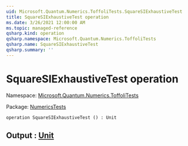 ```yaml
---
uid: Microsoft.Quantum.Numerics.ToffoliTests.SquareSIExhaustiveTest
title: SquareSIExhaustiveTest operation
ms.date: 3/26/2021 12:00:00 AM
ms.topic: managed-reference
qsharp.kind: operation
qsharp.namespace: Microsoft.Quantum.Numerics.ToffoliTests
qsharp.name: SquareSIExhaustiveTest
qsharp.summary: ''
---
```


# SquareSIExhaustiveTest operation

Namespace: [Microsoft.Quantum.Numerics.ToffoliTests](xref:Microsoft.Quantum.Numerics.ToffoliTests)

Package: [NumericsTests](https://nuget.org/packages/NumericsTests)




```qsharp
operation SquareSIExhaustiveTest () : Unit
```


## Output : [Unit](xref:microsoft.quantum.lang-ref.unit)


